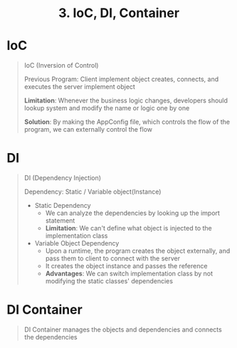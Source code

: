 <!-- HEADER -->
<div align="center">
  <h1 align="center">3. IoC, DI, Container</h1>
</div>

# IoC
> IoC (Inversion of Control)
> 
> Previous Program: Client implement object creates, connects, and executes the server implement object
> 
> **Limitation**: Whenever the business logic changes, developers should lookup system and modify the name or logic one by one
> 
> **Solution**: By making the AppConfig file, which controls the flow of the program, we can externally control the flow

# DI
> DI (Dependency Injection)
> 
> Dependency: Static / Variable object(Instance)
> 
> * Static Dependency
>   * We can analyze the dependencies by looking up the import statement
>   * **Limitation**: We can't define what object is injected to the implementation class
> * Variable Object Dependency
>   * Upon a runtime, the program creates the object externally, and pass them to client to connect with the server
>   * It creates the object instance and passes the reference
>   * **Advantages**: We can switch implementation class by not modifying the static classes' dependencies

# DI Container
> DI Container manages the objects and dependencies and connects the dependencies